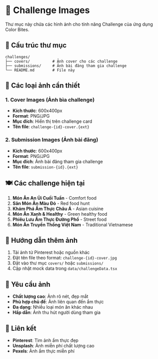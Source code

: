 # 📸 Challenge Images

Thư mục này chứa các hình ảnh cho tính năng Challenge của ứng dụng Color Bites.

## 📁 Cấu trúc thư mục

```
challenges/
├── covers/          # Ảnh cover cho các challenge
├── submissions/     # Ảnh bài đăng tham gia challenge
└── README.md        # File này
```

## 🎯 Các loại ảnh cần thiết

### 1. Cover Images (Ảnh bìa challenge)
- **Kích thước**: 600x400px
- **Format**: PNG/JPG
- **Mục đích**: Hiển thị trên challenge card
- **Tên file**: `challenge-{id}-cover.{ext}`

### 2. Submission Images (Ảnh bài đăng)
- **Kích thước**: 600x400px
- **Format**: PNG/JPG
- **Mục đích**: Ảnh bài đăng tham gia challenge
- **Tên file**: `submission-{id}.{ext}`

## 🍽️ Các challenge hiện tại

1. **Món Ăn An Ủi Cuối Tuần** - Comfort food
2. **Săn Món Ăn Màu Đỏ** - Red food hunt
3. **Khám Phá Ẩm Thực Châu Á** - Asian cuisine
4. **Món Ăn Xanh & Healthy** - Green healthy food
5. **Phiêu Lưu Ẩm Thực Đường Phố** - Street food
6. **Món Ăn Truyền Thống Việt Nam** - Traditional Vietnamese

## 📝 Hướng dẫn thêm ảnh

1. Tải ảnh từ Pinterest hoặc nguồn khác
2. Đặt tên file theo format: `challenge-{id}-cover.jpg`
3. Đặt vào thư mục `covers/` hoặc `submissions/`
4. Cập nhật mock data trong `data/challengeData.tsx`

## 🎨 Yêu cầu ảnh

- **Chất lượng cao**: Ảnh rõ nét, đẹp mắt
- **Phù hợp chủ đề**: Ảnh liên quan đến ẩm thực
- **Đa dạng**: Nhiều loại món ăn khác nhau
- **Hấp dẫn**: Ảnh thu hút người dùng tham gia

## 🔗 Liên kết

- **Pinterest**: Tìm ảnh ẩm thực đẹp
- **Unsplash**: Ảnh miễn phí chất lượng cao
- **Pexels**: Ảnh ẩm thực miễn phí 